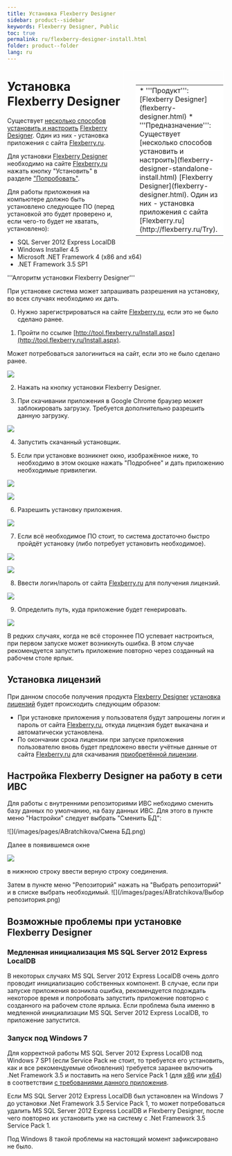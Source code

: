 ```yaml
---
title: Установка Flexberry Designer
sidebar: product--sidebar
keywords: Flexberry Designer, Public
toc: true
permalink: ru/flexberry-designer-install.html
folder: product--folder
lang: ru
---
```


<div style="margin:5px; padding-left:28px; float:right; width:40%; outline:1px solid white;">
<br>
<table border="0" width="100%" bgcolor="#6495ED">
<tbody><tr><td bgcolor="#FFFFFF">
* '''Продукт''': [Flexberry Designer](flexberry-designer.html)
* '''Предназначение''': Существует [несколько способов установить и настроить](flexberry-designer-standalone-install.html) [Flexberry Designer](flexberry-designer.html). Один из них - установка приложения с сайта [Flexberry.ru](http://flexberry.ru/Try).
</td>
</tr></tbody></table></a>
</div>

# Установка Flexberry Designer
Существует [несколько способов установить и настроить](flexberry-designer-standalone-install.html) [Flexberry Designer](flexberry-designer.html). Один из них - установка приложения с сайта [Flexberry.ru](http://flexberry.ru/Try).

Для установки [Flexberry Designer](flexberry-designer.html) необходимо на сайте [Flexberry.ru](http://flexberry.ru/Try) нажать кнопку "Установить" в разделе  ["Попробовать"](http://flexberry.ru/Try).

Для работы приложения на компьютере должно быть установлено следующее ПО (перед установкой это будет проверено и, если чего-то будет не хватать, установлено):
* SQL Server 2012 Express LocalDB
* Windows Installer 4.5
* Microsoft .NET Framework 4 (x86 and x64)
* .NET Framework 3.5 SP1

'''Алгоритм установки Flexberry Designer'''

При установке система может запрашивать разрешения на установку, во всех случаях необходимо их дать.

0) Нужно зарегистрироваться на сайте [Flexberry.ru](http://flexberry.ru/Try), если это не было сделано ранее.

1) Пройти по ссылке [http://tool.flexberry.ru/Install.aspx](http://tool.flexberry.ru/Install.aspx).

Может потребоваться залогиниться на сайт, если это не было сделано ранее.

![](/images/pages/img/page/FlexberryDesignerInstall/LoginFlexberry.png)

2) Нажать на кнопку установки Flexberry Designer.

3) При скачивании приложения в Google Chrome браузер может заблокировать загрузку. Требуется дополнительно разрешить данную загрузку.

![](/images/pages/img/page/FlexberryDesignerInstall/SaveChrome.PNG)

4) Запустить скачанный установщик.

5) Если при установке возникнет окно, изображённое ниже, то необходимо в этом окошке нажать "Подробнее" и дать приложению необходимые привилегии.

![](/images/pages/img/page/FlexberryDesignerInstall/LetSetup0.PNG)

![](/images/pages/img/page/FlexberryDesignerInstall/LetSetup.PNG)

6) Разрешить установку приложения.

![](/images/pages/img/page/FlexberryDesignerInstall/LetSetup2.PNG)

7) Если всё необходимое ПО стоит, то система достаточно быстро пройдёт установку (либо потребует установить необходимое).

![](/images/pages/img/page/FlexberryDesignerInstall/InstallDesigner.PNG)

![](/images/pages/img/page/FlexberryDesignerInstall/LetSetup3.PNG)

8) Ввести логин/пароль от сайта [Flexberry.ru](http://flexberry.ru/Try) для получения лицензий.

![](/images/pages/img/page/FlexberryDesignerInstall/LoginFlexberry2.png)

9) Определить путь, куда приложение будет генерировать.

![](/images/pages/img/page/FlexberryDesignerInstall/SetGenerationPath.png)

В редких случаях, когда не всё стороннее ПО успевает настроиться, при первом запуске может возникнуть ошибка.
В этом случае рекомендуется запустить приложение повторно через созданный на рабочем столе ярлык.

## Установка лицензий
При данном способе получения продукта [Flexberry Designer](flexberry-designer.html) [установка лицензий](installation-licensing-files.html) будет происходить следующим образом:
* При установке приложения у пользователя будут запрошены логин и пароль от сайта [Flexberry.ru](http://flexberry.ru/Try), откуда лицензия будет выкачана и автоматически установлена.
* По окончании срока лицензии при запуске приложения пользователю вновь будет предложено ввести учётные данные от сайта [Flexberry.ru](http://flexberry.ru/Try) для скачивания [приобретённой лицензии](http://flexberry.ru/Buy).

## Настройка Flexberry Designer на работу в сети ИВС
Для работы с внутренними репозиториями ИВС небходимо сменить базу данных по умолчанию, на базу данных ИВС. Для этого в пункте меню "Настройки" следует выбрать "Сменить БД":

![](/images/pages/ABratchikova/Смена БД.png)

Далее в появившемся окне

![](/images/pages/ABratchikova/Строка_соединения.png)

в нижнюю строку ввести верную строку соединения.

Затем в пункте меню "Репозиторий" нажать на "Выбрать репозиторий" и в списке выбрать необходимый.
![](/images/pages/ABratchikova/Выбор репозитория.png)

## Возможные проблемы при установке Flexberry Designer
### Медленная инициализация MS SQL Server 2012 Express LocalDB
В некоторых случаях MS SQL Server 2012 Express LocalDB очень долго проводит инициализацию собственных компонент. В случае, если при запуске приложения возникла ошибка, рекомендуется подождать некоторое время и попробовать запустить приложение повторно с созданного на рабочем столе ярлыка. Если проблема была именно в медленной инициализации MS SQL Server 2012 Express LocalDB, то приложение запустится.

### Запуск под Windows 7
Для корректной работы MS SQL Server 2012 Express LocalDB под Windows 7 SP1 (если Service Pack не стоит, то требуется его установить, как и все рекомендуемые обновления) требуется заранее включить .Net Framework 3.5 и поставить на него Service Pack 1 (для [х86](https://www.microsoft.com/ru-ru/download/details.aspx?id=39237) или [х64](https://www.microsoft.com/ru-ru/download/details.aspx?id=7942)) в соответствии [с требованиями данного приложения](https://msdn.microsoft.com/library/ms143506%28v=SQL.110%29.aspx).

Если MS SQL Server 2012 Express LocalDB был установлен на Windows 7 до установки .Net Framework 3.5 Service Pack 1, то может потребоваться удалить MS SQL Server 2012 Express LocalDB и Flexberry Designer, после чего повторно их установить уже на систему с .Net Framework 3.5 Service Pack 1.

Под Windows 8 такой проблемы на настоящий момент зафиксировано не было.
